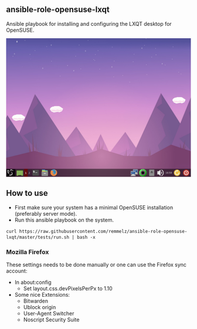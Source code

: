 ## ansible-role-opensuse-lxqt

Ansible playbook for installing and configuring the LXQT desktop for OpenSUSE.

![Desktop](/screenshots/LXQT-Desktop.png)

## How to use

* First make sure your system has a minimal OpenSUSE installation (preferably server mode).
* Run this ansible playbook on the system.

```
curl https://raw.githubusercontent.com/remmelz/ansible-role-opensuse-lxqt/master/tests/run.sh | bash -x
```

### Mozilla Firefox
These settings needs to be done manually or one can use the Firefox sync account:
* In about:config
  * Set layout.css.devPixelsPerPx to 1.10
* Some nice Extensions:
  * Bitwarden
  * Ublock origin
  * User-Agent Switcher
  * Noscript Security Suite
